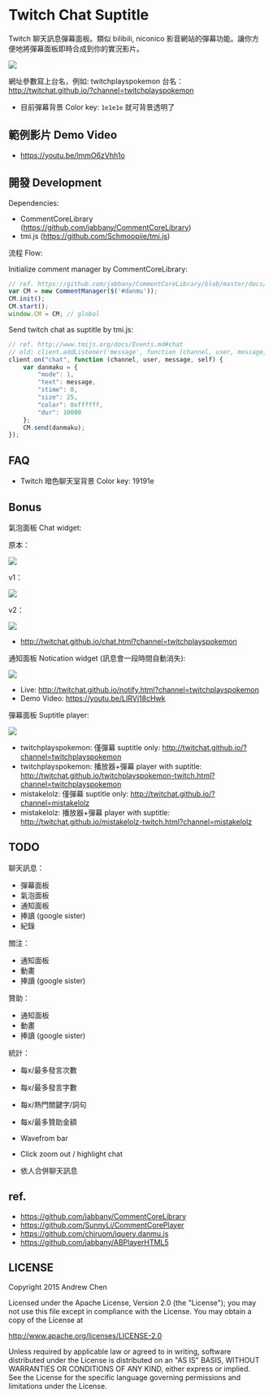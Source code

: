 # Twitch Chat Suptitle

Twitch 聊天訊息彈幕面板。類似 bilibili, niconico 影音網站的彈幕功能。讓你方便地將彈幕面板即時合成到你的實況影片。

![](art/twichat-screenshot.png)

網址參數寫上台名，例如: twitchplayspokemon 台名： http://twitchat.github.io/?channel=twitchplayspokemon

* 目前彈幕背景 Color key: `1e1e1e` 就可背景透明了

## 範例影片 Demo Video

* https://youtu.be/lmmO6zVhh1o

## 開發 Development

Dependencies:

* CommentCoreLibrary (https://github.com/jabbany/CommentCoreLibrary)
* tmi.js (https://github.com/Schmoopiie/tmi.js)

流程 Flow:

Initialize comment manager by CommentCoreLibrary:

```js
// ref. https://github.com/jabbany/CommentCoreLibrary/blob/master/docs/Intro.md#调用api函数-api-calls
var CM = new CommentManager($('#danmu'));
CM.init();
CM.start();
window.CM = CM; // global
```

Send twitch chat as suptitle by tmi.js:

```js
// ref. http://www.tmijs.org/docs/Events.md#chat
// old: client.addListener('message', function (channel, user, message, self) {});
client.on("chat", function (channel, user, message, self) {
    var danmaku = {
        "mode": 1,
        "text": message,
        "stime": 0,
        "size": 25,
        "color": 0xffffff,
        "dur": 10000
    };
    CM.send(danmaku);
});
```

## FAQ

* Twitch 暗色聊天室背景 Color key: 19191e

## Bonus

氣泡面板 Chat widget:

原本：

![](art/screenshot-orig-chat.png)

v1：

![](art/screenshot-chat.png)

v2：

![](art/screenshot-chat-2.png)

* http://twitchat.github.io/chat.html?channel=twitchplayspokemon

通知面板 Notication widget (訊息會一段時間自動消失):

![](art/screenshot-notification.png)

* Live: http://twitchat.github.io/notify.html?channel=twitchplayspokemon
* Demo Video: https://youtu.be/LIRVj18cHwk

彈幕面板 Suptitle player:

![](art/screenshot-player.png)

* twitchplayspokemon: 僅彈幕 suptitle only: http://twitchat.github.io/?channel=twitchplayspokemon
* twitchplayspokemon: 播放器+彈幕 player with suptitle: http://twitchat.github.io/twitchplayspokemon-twitch.html?channel=twitchplayspokemon
* mistakelolz: 僅彈幕 suptitle only: http://twitchat.github.io/?channel=mistakelolz
* mistakelolz: 播放器+彈幕 player with suptitle: http://twitchat.github.io/mistakelolz-twitch.html?channel=mistakelolz

## TODO

聊天訊息：

* 彈幕面板
* 氣泡面板
* 通知面板
* 捧讀 (google sister)
* 紀錄

關注：

* 通知面板
* 動畫
* 捧讀 (google sister)

贊助：

* 通知面板
* 動畫
* 捧讀 (google sister)

統計：

* 每x/最多發言次數
* 每x/最多發言字數
* 每x/熱門關鍵字/詞句
* 每x/最多贊助金額

* Wavefrom bar
* Click zoom out / highlight chat
* 依人合併聊天訊息

## ref.

* https://github.com/jabbany/CommentCoreLibrary
* https://github.com/SunnyLi/CommentCorePlayer
* https://github.com/chiruom/jquery.danmu.js
* https://github.com/jabbany/ABPlayerHTML5

## LICENSE

Copyright 2015 Andrew Chen

Licensed under the Apache License, Version 2.0 (the "License"); you may not use this file except in compliance with the License. You may obtain a copy of the License at

http://www.apache.org/licenses/LICENSE-2.0

Unless required by applicable law or agreed to in writing, software distributed under the License is distributed on an "AS IS" BASIS, WITHOUT WARRANTIES OR CONDITIONS OF ANY KIND, either express or implied. See the License for the specific language governing permissions and limitations under the License.
